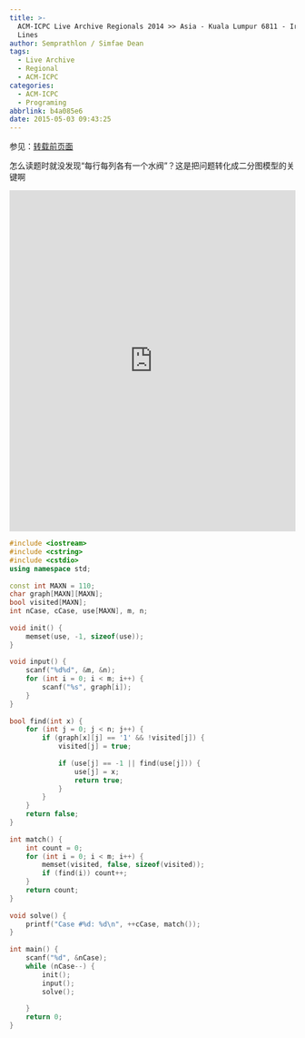 ```yaml
---
title: >-
  ACM-ICPC Live Archive Regionals 2014 >> Asia - Kuala Lumpur 6811 - Irrigation
  Lines
author: Semprathlon / Simfae Dean
tags:
  - Live Archive
  - Regional
  - ACM-ICPC
categories:
  - ACM-ICPC
  - Programing
abbrlink: b4a085e6
date: 2015-05-03 09:43:25
---
```

参见：<a href="http://www.2cto.com/kf/201411/355095.html">转载前页面</a>

怎么读题时就没发现“每行每列各有一个水阀”？这是把问题转化成二分图模型的关键啊

<embed width="100%" height="600" name="plugin" src="https://icpcarchive.ecs.baylor.edu/external/68/6811.pdf" type="application/pdf" internalinstanceid="23"/>

```cpp
#include <iostream>
#include <cstring>
#include <cstdio>
using namespace std;
 
const int MAXN = 110;
char graph[MAXN][MAXN];
bool visited[MAXN];
int nCase, cCase, use[MAXN], m, n;
 
void init() {
    memset(use, -1, sizeof(use));
}
 
void input() {
    scanf("%d%d", &m, &n);
    for (int i = 0; i < m; i++) {
        scanf("%s", graph[i]);
    }
}
 
bool find(int x) {
    for (int j = 0; j < n; j++) {
        if (graph[x][j] == '1' && !visited[j]) {
            visited[j] = true;
 
            if (use[j] == -1 || find(use[j])) {
                use[j] = x;
                return true;
            }
        }
    }
    return false;
}
 
int match() {
    int count = 0;
    for (int i = 0; i < m; i++) {
        memset(visited, false, sizeof(visited));
        if (find(i)) count++;
    }
    return count;
}
 
void solve() {
    printf("Case #%d: %d\n", ++cCase, match());
}
 
int main() {
    scanf("%d", &nCase);
    while (nCase--) {
        init();
        input();
        solve();
 
    }
    return 0;
}
```
